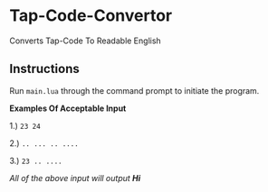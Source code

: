 # Tap-Code-Convertor
Converts Tap-Code To Readable English

Instructions
-----

Run `main.lua` through the command prompt to initiate the program.

**Examples Of Acceptable Input**

1.) `23 24`

2.) `.. ... .. ....`

3.) `23 .. ....`

_All of the above input will output **Hi**_
